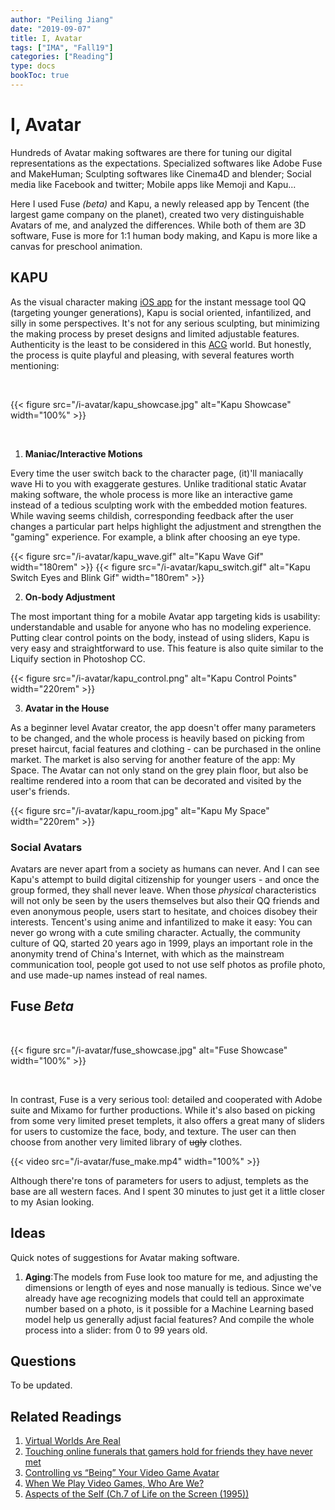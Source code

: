 ```yaml
---
author: "Peiling Jiang"
date: "2019-09-07"
title: I, Avatar
tags: ["IMA", "Fall19"]
categories: ["Reading"]
type: docs
bookToc: true
---
```


# I, Avatar

Hundreds of Avatar making softwares are there for tuning our digital representations as the expectations. Specialized softwares like Adobe Fuse and MakeHuman; Sculpting softwares like Cinema4D and blender; Social media like Facebook and twitter; Mobile apps like Memoji and Kapu...

Here I used Fuse _(beta)_ and Kapu, a newly released app by Tencent (the largest game company on the planet), created two very distinguishable Avatars of me, and analyzed the differences. While both of them are 3D software, Fuse is more for 1:1 human body making, and Kapu is more like a canvas for preschool animation.

## KAPU

<!-- img src="/i-avatar/kapu_icon.png" alt="Kapu Icon" width="70rem" style="float:right" -->

As the visual character making [iOS app](https://apps.apple.com/us/app/卡噗/id1462848061) for the instant message tool QQ (targeting younger generations), Kapu is social oriented, infantilized, and silly in some perspectives. It's not for any serious sculpting, but minimizing the making process by preset designs and limited adjustable features. Authenticity is the least to be considered in this [ACG](https://en.wikipedia.org/wiki/ACG_(subculture)) world. But honestly, the process is quite playful and pleasing, with several features worth mentioning:

<br>

{{< figure src="/i-avatar/kapu_showcase.jpg" alt="Kapu Showcase" width="100%" >}}

<br>

1. **Maniac/Interactive Motions**

Every time the user switch back to the character page, (it)'ll maniacally wave Hi to you with exaggerate gestures. Unlike traditional static Avatar making software, the whole process is more like an interactive game instead of a tedious sculpting work with the embedded motion features. While waving seems childish, corresponding feedback after the user changes a particular part helps highlight the adjustment and strengthen the "gaming" experience. For example, a blink after choosing an eye type.

{{< figure src="/i-avatar/kapu_wave.gif" alt="Kapu Wave Gif" width="180rem" >}}
{{< figure src="/i-avatar/kapu_switch.gif" alt="Kapu Switch Eyes and Blink Gif" width="180rem" >}}

2. **On-body Adjustment**

The most important thing for a mobile Avatar app targeting kids is usability: understandable and usable for anyone who has no modeling experience. Putting clear control points on the body, instead of using sliders, Kapu is very easy and straightforward to use. This feature is also quite similar to the Liquify section in Photoshop CC.

{{< figure src="/i-avatar/kapu_control.png" alt="Kapu Control Points" width="220rem" >}}

3. **Avatar in the House**

As a beginner level Avatar creator, the app doesn't offer many parameters to be changed, and the whole process is heavily based on picking from preset haircut, facial features and clothing - can be purchased in the online market. The market is also serving for another feature of the app: My Space. The Avatar can not only stand on the grey plain floor, but also be realtime rendered into a room that can be decorated and visited by the user's friends.

{{< figure src="/i-avatar/kapu_room.jpg" alt="Kapu My Space" width="220rem" >}}

### Social Avatars

Avatars are never apart from a society as humans can never. And I can see Kapu's attempt to build digital citizenship for younger users - and once the group formed, they shall never leave. When those _physical_ characteristics will not only be seen by the users themselves but also their QQ friends and even anonymous people, users start to hesitate, and choices disobey their interests. Tencent's using anime and infantilized to make it easy: You can never go wrong with a cute smiling character. Actually, the community culture of QQ, started 20 years ago in 1999, plays an important role in the anonymity trend of China's Internet, with which as the mainstream communication tool, people got used to not use self photos as profile photo, and use made-up names instead of real names.

## Fuse _Beta_

<br>

{{< figure src="/i-avatar/fuse_showcase.jpg" alt="Fuse Showcase" width="100%" >}}

<br>

In contrast, Fuse is a very serious tool: detailed and cooperated with Adobe suite and Mixamo for further productions. While it's also based on picking from some very limited preset templets, it also offers a great many of sliders for users to customize the face, body, and texture. The user can then choose from another very limited library of ~~ugly~~ clothes.

{{< video src="/i-avatar/fuse_make.mp4" width="100%" >}}

Although there're tons of parameters for users to adjust, templets as the base are all western faces. And I spent 30 minutes to just get it a little closer to my Asian looking.

## Ideas

Quick notes of suggestions for Avatar making software.

1. **Aging**:The models from Fuse look too mature for me, and adjusting the dimensions or length of eyes and nose manually is tedious. Since we've already have age recognizing models that could tell an approximate number based on a photo, is it possible for a Machine Learning based model help us generally adjust facial features? And compile the whole process into a slider: from 0 to 99 years old.

## Questions

To be updated.

## Related Readings

1. [Virtual Worlds Are Real](https://slate.com/technology/2014/01/proteus-effect-world-of-warcraft-nsa-virtual-worlds-have-real-effects.html)
2. [Touching online funerals that gamers hold for friends they have never met](https://www.independent.co.uk/life-style/online-funerals-gamers-friends-never-met-gaming-death-social-network-world-of-warcraft-skyrim-a7507836.html)
3. [Controlling vs “Being” Your Video Game Avatar](https://www.youtube.com/watch?v=dLkyNzFmlHA)
4. [When We Play Video Games, Who Are We?](https://www.vice.com/en_us/article/3b7j45/leigh-alexander-understanding-video-games-column-destiny-105)
5. [Aspects of the Self (Ch.7 of Life on the Screen (1995))](https://llk.media.mit.edu/courses/readings/Turkle-Life-Ch7.pdf)

